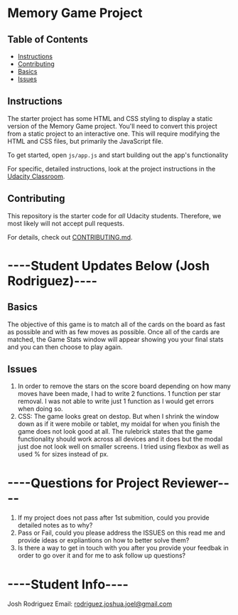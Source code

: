 # Memory Game Project

## Table of Contents

* [Instructions](#instructions)
* [Contributing](#contributing)
* [Basics](#basics)
* [Issues](#issues)

## Instructions

The starter project has some HTML and CSS styling to display a static version of the Memory Game project. You'll need to convert this project from a static project to an interactive one. This will require modifying the HTML and CSS files, but primarily the JavaScript file.

To get started, open `js/app.js` and start building out the app's functionality

For specific, detailed instructions, look at the project instructions in the [Udacity Classroom](https://classroom.udacity.com/me).

## Contributing

This repository is the starter code for _all_ Udacity students. Therefore, we most likely will not accept pull requests.

For details, check out [CONTRIBUTING.md](CONTRIBUTING.md).

# ----Student Updates Below (Josh Rodriguez)----

## Basics

The objective of this game is to match all of the cards on the board as fast as possible and with as few moves as possible. Once all of the cards are matched, the Game Stats window will appear showing you your final stats and you can then choose to play again.

## Issues

1) In order to remove the stars on the score board depending on how many moves have been made, I had to write 2 functions. 1 function per star removal. I was not able to write just 1 function as I would get errors when doing so.
2) CSS: The game looks great on destop. But when I shrink the window down as if it were mobile or tablet, my moidal for when you finish the game does not look good at all. The rulebrick states that the game functionality should work across all devices and it does but the modal just doe not look well on smaller screens. I tried using flexbox as well as used % for sizes instead of px.

# ----Questions for Project Reviewer----

1) If my project does not pass after 1st submition, could you provide detailed notes as to why?
2) Pass or Fail, could you please address the ISSUES on this read me and provide ideas or expliantions on how to better solve them?
3) Is there a way to get in touch with you after you provide your feedbak in order to go over it and for me to ask follow up questions?

# ----Student Info----
Josh Rodriguez
Email: rodriguez.joshua.joel@gmail.com
